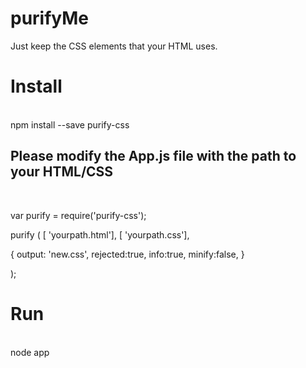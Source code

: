# purifyMe
Just keep the CSS elements that your HTML uses.

<h1>Install</h1><br>
npm install --save purify-css

<h2>Please modify the App.js file with the path to your HTML/CSS</h2><br>

var purify = require('purify-css');

purify (
[ 'yourpath.html'],
[ 'yourpath.css'],

{
output: 'new.css',
rejected:true,
info:true,
minify:false,
}

);

<h1>Run</h1><br>
node app

